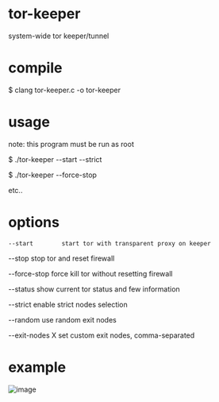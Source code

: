 # tor-keeper
system-wide tor keeper/tunnel

# compile
$ clang tor-keeper.c -o tor-keeper

# usage
note: this program must be run as root

$ ./tor-keeper --start --strict

$ ./tor-keeper --force-stop

etc..

# options
`--start        start tor with transparent proxy on keeper`

--stop                stop tor and reset firewall

--force-stop          force kill tor without resetting firewall

--status              show current tor status and few information

--strict              enable strict nodes selection

--random              use random exit nodes

--exit-nodes X        set custom exit nodes, comma-separated

# example
![image](https://github.com/user-attachments/assets/33fa45e7-9a91-4c61-aa54-87582b1df265)
